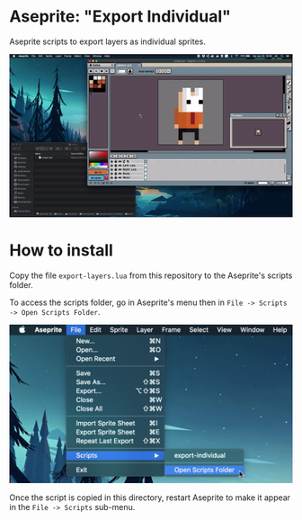 # Aseprite: "Export Individual"
Aseprite scripts to export layers as individual sprites.

![Demo GIF](resources/demo.gif)

# How to install
Copy the file `export-layers.lua` from this repository to the Aseprite's scripts folder.

To access the scripts folder, go in Aseprite's menu then in `File -> Scripts -> Open Scripts Folder`.

![Open Scripts Folder](resources/open-scripts-folder.png)

Once the script is copied in this directory, restart Aseprite to make it appear in the `File -> Scripts` sub-menu.

